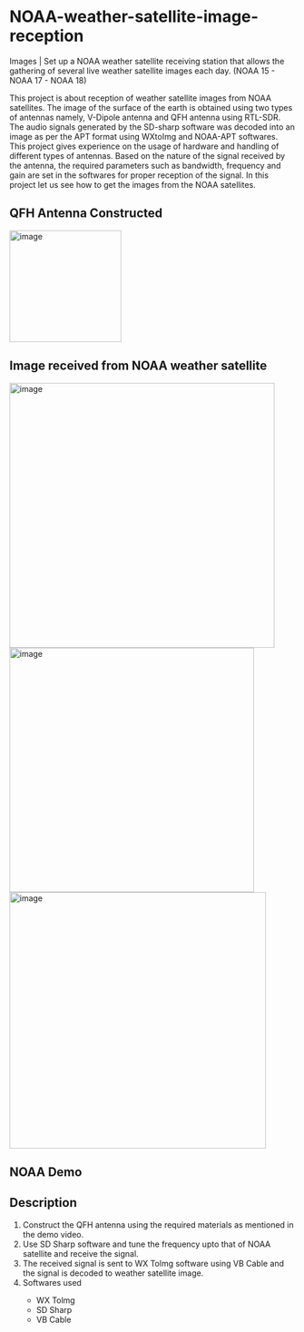# NOAA-weather-satellite-image-reception
Images | Set up a NOAA weather satellite receiving station that allows the gathering of several live weather satellite images each day. (NOAA 15 - NOAA 17 - NOAA 18) 

This project is about reception of weather satellite images from NOAA satellites. The image of the 
surface of the earth is obtained using two types of antennas namely, V-Dipole antenna and QFH 
antenna using RTL-SDR. The audio signals generated by the SD-sharp software was decoded into 
an image as per the APT format using WXtoImg and NOAA-APT softwares. This project gives 
experience on the usage of hardware and handling of different types of antennas. Based on the 
nature of the signal received by the antenna, the required parameters such as bandwidth, frequency 
and gain are set in the softwares for proper reception of the signal. In this project let us see how to 
get the images from the NOAA satellites.

## QFH Antenna Constructed
<img width="197" alt="image" src="https://user-images.githubusercontent.com/99457944/182883436-cc5fef57-a96a-490e-a170-eb262e3d7b85.png">

## Image received from NOAA weather satellite
<img width="467" alt="image" src="https://user-images.githubusercontent.com/99457944/182883596-e540552b-f3c4-4a94-aa49-2f5a87f6d0b4.png">
<img width="431" alt="image" src="https://user-images.githubusercontent.com/99457944/182883704-18a80d64-1a69-4465-b1a5-75fd46d13b09.png">
<img width="452" alt="image" src="https://user-images.githubusercontent.com/99457944/182883769-22be7568-81ac-482f-9b6a-d49ac2f75534.png">

## NOAA Demo


## Description 
<ol>
<li>Construct the QFH antenna using the required materials as mentioned in the demo video.</li>
<li>Use SD Sharp software and tune the frequency upto that of NOAA satellite and receive the signal.</li>
<li>The received signal is sent to WX Tolmg software using VB Cable and the signal is decoded to weather satellite image.</li>
<li>Softwares used</li>
<ul>
<li>WX Tolmg</li>
<li>SD Sharp</li>

<li>VB Cable</li>
</ul>
</ol>
